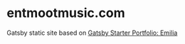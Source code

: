 # entmootmusic.com

Gatsby static site based on [Gatsby Starter Portfolio: Emilia](https://github.com/LekoArts/gatsby-starter-portfolio-emilia)